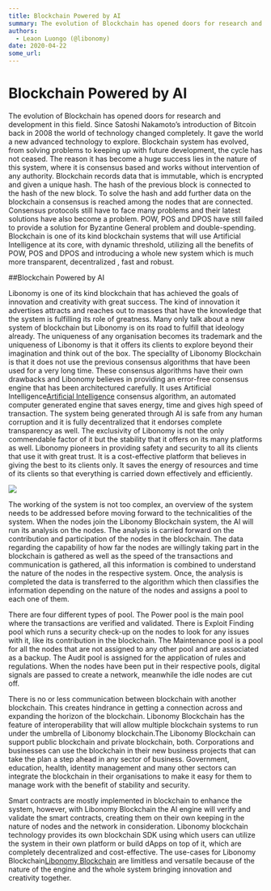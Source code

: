 ```yaml
---
title: Blockchain Powered by AI
summary: The evolution of Blockchain has opened doors for research and development in this field. Since Satoshi Nakamoto’s introduction of Bitcoin back in 2008 the world
authors:
  - Leaon Luongo (@libonomy)
date: 2020-04-22
some_url: 
---
```


# Blockchain Powered by AI

The evolution of Blockchain has opened doors for research and development in this field. Since Satoshi Nakamoto’s introduction of Bitcoin back in 2008 the world of technology changed completely. It gave the world a new advanced technology to explore. Blockchain system has evolved, from solving problems to keeping up with future development, the cycle has not ceased. The reason it has become a huge success lies in the nature of this system, where it is consensus based and works without intervention of any authority. Blockchain records data that is immutable, which is encrypted and given a unique hash. The hash of the previous block is connected to the hash of the new block. To solve the hash and add further data on the blockchain a consensus is reached among the nodes that are connected. Consensus protocols still have to face many problems and their latest solutions have also become a problem. POW, POS and DPOS have still failed to provide a solution for Byzantine General problem and double-spending. Blockchain is one of its kind blockchain systems that will use Artificial Intelligence at its core, with dynamic threshold, utilizing all the benefits of POW, POS and DPOS and introducing a whole new system which is much more transparent, decentralized , fast and robust.


##Blockchain Powered by AI

Libonomy is one of its kind blockchain that has achieved the goals of innovation and creativity with great success. The kind of innovation it advertises attracts and reaches out to masses that have the knowledge that the system is fulfilling its role of greatness. Many only talk about a new system of blockchain but Libonomy is on its road to fulfill that ideology already. The uniqueness of any organisation becomes its trademark and the uniqueness of Libonomy is that it offers its clients to explore beyond their imagination and think out of the box. The speciallty of Libonomy Blockchain is that it does not use the previous consensus algorithms that have been used for a very long time. These consensus algorithms have their own drawbacks and Libonomy believes in providing an error-free consensus engine that has been architectured carefully. It uses Artificial Intelligence[Artificial Intelligence](https://libonomy.com) consensus algorithm, an automated computer generated engine that saves energy, time and gives high speed of transaction. The system being generated through AI is safe from any human corruption and it is fully decentralized that it endorses complete transparency as well. The exclusivity of Libonomy is not the only commendable factor of it but the stability that it offers on its many platforms as well. Libonomy pioneers in providing safety and security to all its clients that use it with great trust. It is a cost-effective platform that believes in giving the best to its clients only. It saves the energy of resources and time of its clients so that everything is carried down effectively and efficiently.

![](https://api.kauri.io:443/ipfs/QmRw4KWLwWTBGj9LrhvG68kED8KhXrRFKA3rzmmEdc9WUh)

The working of the system is not too complex, an overview of the system needs to be addressed before moving forward to the technicalities of the system. When the nodes join the Libonomy Blockchain system, the AI will run its analysis on the nodes. The analysis is carried forward on the contribution and participation of the nodes in the blockchain. The data regarding the capability of how far the nodes are willingly taking part in the blockchain is gathered as well as the speed of the transactions and communication is gathered, all this information is combined to understand the nature of the nodes in the respective system. Once, the analysis is completed the data is transferred to the algorithm which then classifies the information depending on the nature of the nodes and assigns a pool to each one of them.


There are four different types of pool. The Power pool is the main pool where the transactions are verified and validated. There is Exploit Finding pool which runs a security check-up on the nodes to look for any issues with it, like its contribution in the blockchain. The Maintenance pool is a pool for all the nodes that are not assigned to any other pool and are associated as a backup. The Audit pool is assigned for the application of rules and regulations. When the nodes have been put in their respective pools, digital signals are passed to create a network, meanwhile the idle nodes are cut off.

There is no or less communication between blockchain with another blockchain. This creates hindrance in getting a connection across and expanding the horizon of the blockchain. Libonomy Blockchain has the feature of interoperability that will allow multiple blockchain systems to run under the umbrella of Libonomy blockchain.The Libonomy Blockchain can support public blockchain and private blockchain, both. Corporations and businesses can use the blockchain in their new business projects that can take the plan a step ahead in any sector of business. Government, education, health, identity management and many other sectors can integrate the blockchain in their organisations to make it easy for them to manage work with the benefit of stability and security.

Smart contracts are mostly implemented in blockchain to enhance the system, however, with Libonomy Blockchain the AI engine will verify and validate the smart contracts, creating them on their own keeping in the nature of nodes and the network in consideration. Libonomy blockchain technology provides its own blockchain SDK using which users can utilize the system in their own platform or build dApps on top of it, which are completely decentralized and cost-effective. The use-cases for Libonomy Blockchain[Libonomy Blockchain](https://libonomy.com) are limitless and versatile because of the nature of the engine and the whole system bringing innovation and creativity together.